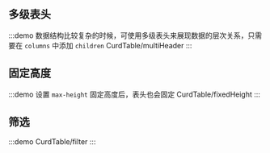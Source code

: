 ## 多级表头
:::demo 数据结构比较复杂的时候，可使用多级表头来展现数据的层次关系，只需要在 `columns` 中添加 `children`
CurdTable/multiHeader
:::

## 固定高度
:::demo 设置 `max-height` 固定高度后，表头也会固定
CurdTable/fixedHeight
:::

## 筛选
:::demo
CurdTable/filter
:::
